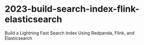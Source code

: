 # 2023-build-search-index-flink-elasticsearch
Build a Lightning Fast Search Index Using Redpanda, Flink, and Elasticsearch
